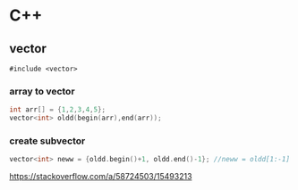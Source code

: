 # C++
## vector
`#include <vector>`
### array to vector
```cpp
int arr[] = {1,2,3,4,5};
vector<int> oldd(begin(arr),end(arr));
```

### create subvector
```cpp
vector<int> neww = {oldd.begin()+1, oldd.end()-1}; //neww = oldd[1:-1]
```
https://stackoverflow.com/a/58724503/15493213